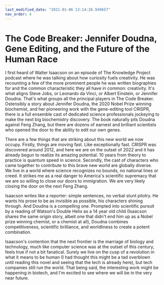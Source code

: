 ```yaml
---
last_modified_date: "2021-01-06 13:14:26.949657"
nav_order: 4
---
```


# The Code Breaker: Jennifer Doudna, Gene Editing, and the Future of the Human Race
I first heard of Walter Isaacson on an episode of The Knowledge Project podcast where he was talking about how curiosity fuels creativity. He was recounting a few of the more prominent people he was written biographies for and the common characteristic they all have in common: creativity. It's what aligns Steve Jobs, or Leonardo da Vinci, or Albert Einstein, or Jennifer Doudna. That's what groups all the principal players in The Code Breaker. Ostensibly a story about Jennifer Doudna, the 2020 Nobel Prize winning biochemist, and her pioneering work with the gene-editing tool CRISPR, there is a full ensemble cast of dedicated science professionals jockeying to make the next big biochemistry discovery. The book naturally pits Doudna against Feng Zhang, but there are dozens of earnest and brilliant scientists who opened the door to the ability to edit our own genes.

There are a few things that are striking about this new world we now occupy. Firstly, things are moving fast. Like exceptionally fast. CRISPR was discovered around 2012, and here we are on the outset of 2022 and it has already begun to realize its amazing potential. 10 years from theory to practice is quantum speed in science. Secondly, the cast of characters who came together to contribute to this brave new world are globally diverse. We live in a world where science recognizes no bounds, no national lines or creed. It strikes me as a real danger to America's scientific supremacy that we are so willing to close our doors to immigration. We are very likely closing the door on the next Feng Zhang.

Isaacson writes like a reporter: simple sentences, no verbal stunt pilotry. He wants his prose to be as invisible as possible, his characters shining through. And Doudna is a compelling one. Prompted into scientific pursuit by a reading of Watson's Double Helix as a 14 year old child (Isaacson shares the same origin story, albeit one that didn't end him up as a Nobel prize winning chemist, or a chemist at all), Doudna combines competitiveness, scientific brilliance, and worldliness to create a potent combination.

Isaacson's contention that the next frontier is the marriage of biology and technology, much like computer science was at the outset of this century, feels true if not a bit fanatical. Surely we live on the cusp of a revolution in what it means to be human (I had thought this might be a tad overblown until reading this novel and seeing that the tech is already here), but tech companies still run the world. That being said, the interesting work might be happening in biotech, and I'm excited to see where we will be in the very near future.